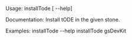 Usage: installTode [ --help] <stone-name>
	
Documentation:
Install tODE in the given stone.

Examples:
    installTode --help
    installTode gsDevKit
